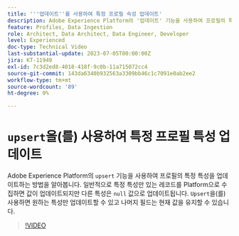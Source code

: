 ```yaml
---
title: '''업데이트''를 사용하여 특정 프로필 속성 업데이트'
description: Adobe Experience Platform의 '업데이트' 기능을 사용하여 프로필의 특정 속성을 업데이트하는 방법을 알아봅니다.
feature: Profiles, Data Ingestion
role: Architect, Data Architect, Data Engineer, Developer
level: Experienced
doc-type: Technical Video
last-substantial-update: 2023-07-05T00:00:00Z
jira: KT-11949
exl-id: 7c3d2ed8-4018-418f-9c0b-11a715072cc4
source-git-commit: 143da6340b932563a3309bb46c1c7091e0ab2ee2
workflow-type: tm+mt
source-wordcount: '89'
ht-degree: 0%

---
```


# `upsert`을(를) 사용하여 특정 프로필 특성 업데이트

Adobe Experience Platform의 `upsert` 기능을 사용하여 프로필의 특정 특성을 업데이트하는 방법을 알아봅니다. 일반적으로 특정 특성만 있는 레코드를 Platform으로 수집하면 값이 업데이트되지만 다른 특성은 `null` 값으로 업데이트됩니다. `Upsert`을(를) 사용하면 원하는 특성만 업데이트할 수 있고 나머지 필드는 현재 값을 유지할 수 있습니다.

>[!VIDEO](https://video.tv.adobe.com/v/3416133/?learn=on)
